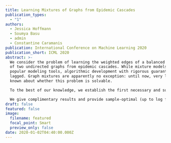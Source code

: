 ```yaml
---
title: Learning Mixtures of Graphs from Epidemic Cascades
publication_types:
  - "1"
authors:
  - Jessica Hoffmann
  - Soumya Basu
  - admin
  - Constantine Caramanis
publication: International Conference on Machine Learning 2020
publication_short: ICML 2020
abstract: >-
  We consider the problem of learning the weighted edges of a balanced mixture
  of two undirected graphs from epidemic cascades. While mixture models are
  popular modeling tools, algorithmic development with rigorous guarantees has
  lagged. Graph mixtures are apparently no exception: until now, very little is
  known about whether this problem is solvable.

  To the best of our knowledge, we establish the first necessary and sufficient conditions for this problem to be solvable in polynomial time on edge-separated graphs. When the conditions are met, i.e., when the graphs are connected with at least three edges, we give an efficient algorithm for learning the weights of both graphs with optimal sample complexity (up to log factors).

  We give complimentary results and provide sample-optimal (up to log factors) algorithms for mixtures of directed graphs of out-degree at least three, for mixture of undirected graphs of unbalanced and/or unknown priors.
draft: false
featured: false
image:
  filename: featured
  focal_point: Smart
  preview_only: false
date: 2020-01-02T04:40:00.000Z
---
```

